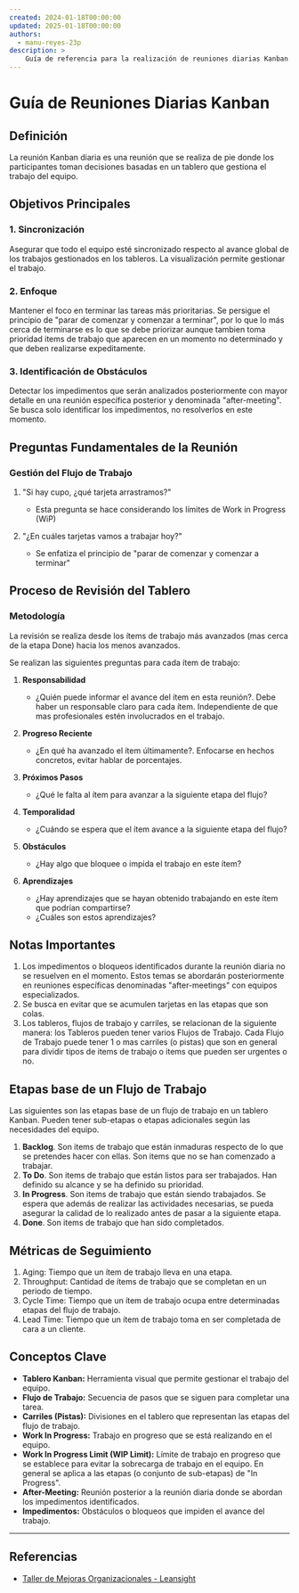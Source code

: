```yaml
---
created: 2024-01-18T00:00:00
updated: 2025-01-18T00:00:00
authors:
  - manu-reyes-23p
description: >
    Guía de referencia para la realización de reuniones diarias Kanban.
---
```


# Guía de Reuniones Diarias Kanban

## Definición

La reunión Kanban diaria es una reunión que se realiza de pie donde los participantes toman decisiones basadas en un tablero que gestiona el trabajo del equipo.

## Objetivos Principales

### 1. Sincronización

Asegurar que todo el equipo esté sincronizado respecto al avance global de los trabajos gestionados en los tableros. La visualización permite gestionar el trabajo.

### 2. Enfoque

Mantener el foco en terminar las tareas más prioritarias. Se persigue el principio de "parar de comenzar y comenzar a terminar", por lo que lo más cerca de terminarse es lo que se debe priorizar aunque tambien toma prioridad items de trabajo que aparecen en un momento no determinado y que deben realizarse expeditamente.

### 3. Identificación de Obstáculos

Detectar los impedimentos que serán analizados posteriormente con mayor detalle en una reunión específica posterior y denominada "after-meeting". Se busca solo identificar los impedimentos, no resolverlos en este momento.

## Preguntas Fundamentales de la Reunión

### Gestión del Flujo de Trabajo

1. "Si hay cupo, ¿qué tarjeta arrastramos?"
   - Esta pregunta se hace considerando los límites de Work in Progress (WiP)

2. "¿En cuáles tarjetas vamos a trabajar hoy?"
   - Se enfatiza el principio de "parar de comenzar y comenzar a terminar"

## Proceso de Revisión del Tablero

### Metodología

La revisión se realiza desde los ítems de trabajo más avanzados (mas cerca de la etapa Done) hacia los menos avanzados.

Se realizan las siguientes preguntas para cada ítem de trabajo:

1. **Responsabilidad**
   - ¿Quién puede informar el avance del ítem en esta reunión?. Debe haber un responsable claro para cada ítem. Independiente de que mas profesionales estén involucrados en el trabajo.

2. **Progreso Reciente**
   - ¿En qué ha avanzado el ítem últimamente?. Enfocarse en hechos concretos, evitar hablar de porcentajes.

3. **Próximos Pasos**
   - ¿Qué le falta al ítem para avanzar a la siguiente etapa del flujo?

4. **Temporalidad**
   - ¿Cuándo se espera que el ítem avance a la siguiente etapa del flujo?

5. **Obstáculos**
   - ¿Hay algo que bloquee o impida el trabajo en este ítem?

6. **Aprendizajes**
   - ¿Hay aprendizajes que se hayan obtenido trabajando en este ítem que podrían compartirse?
   - ¿Cuáles son estos aprendizajes?

## Notas Importantes

1. Los impedimentos o bloqueos identificados durante la reunión diaria no se resuelven en el momento. Estos temas se abordarán posteriormente en reuniones específicas denominadas "after-meetings" con equipos especializados.
2. Se busca en evitar que se acumulen tarjetas en las etapas que son colas.
3. Los tableros, flujos de trabajo y carriles, se relacionan de la siguiente manera: los Tableros pueden tener varios Flujos de Trabajo. Cada Flujo de Trabajo puede tener 1 o mas carriles (o pistas) que son en general para dividir tipos de items de trabajo o items que pueden ser urgentes o no.

## Etapas base de un Flujo de Trabajo

Las siguientes son las etapas base de un flujo de trabajo en un tablero Kanban. Pueden tener sub-etapas o etapas adicionales según las necesidades del equipo.

1. **Backlog**. Son items de trabajo que están inmaduras respecto de lo que se pretendes hacer con ellas. Son items que no se han comenzado a trabajar.
2. **To Do**. Son items de trabajo que están listos para ser trabajados. Han definido su alcance y se ha definido su prioridad.
3. **In Progress**. Son items de trabajo que están siendo trabajados. Se espera que además de realizar las actividades necesarias, se pueda asegurar la calidad de lo realizado antes de pasar a la siguiente etapa.
4. **Done**. Son items de trabajo que han sido completados.

## Métricas de Seguimiento

1. Aging: Tiempo que un ítem de trabajo lleva en una etapa.
2. Throughput: Cantidad de ítems de trabajo que se completan en un periodo de tiempo.
3. Cycle Time: Tiempo que un ítem de trabajo ocupa entre determinadas etapas del flujo de trabajo.
4. Lead Time: Tiempo que un ítem de trabajo toma en ser completada de cara a un cliente.

## Conceptos Clave

- **Tablero Kanban:** Herramienta visual que permite gestionar el trabajo del equipo.
- **Flujo de Trabajo:** Secuencia de pasos que se siguen para completar una tarea.
- **Carriles (Pistas):** Divisiones en el tablero que representan las etapas del flujo de trabajo.
- **Work In Progress:** Trabajo en progreso que se está realizando en el equipo.
- **Work In Progress Limit (WIP Limit):** Límite de trabajo en progreso que se establece para evitar la sobrecarga de trabajo en el equipo. En general se aplica a las etapas (o conjunto de sub-etapas) de "In Progress".
- **After-Meeting:** Reunión posterior a la reunión diaria donde se abordan los impedimentos identificados.
- **Impedimentos:** Obstáculos o bloqueos que impiden el avance del trabajo.

---

## Referencias

- [Taller de Mejoras Organizacionales - Leansight](https://www.leansight.com/services/)
